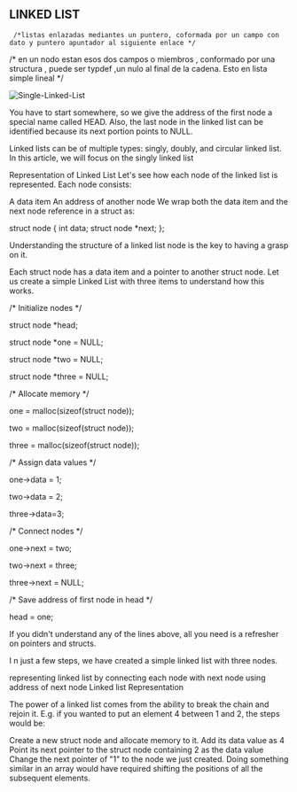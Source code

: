



## LINKED LIST

     /*listas enlazadas mediantes un puntero, coformada por un campo con dato y puntero apuntador al siguiente enlace */

/* en un nodo estan esos dos campos o miembros , conformado por una structura , puede ser typdef ,un nulo al final de la cadena. Esto en lista simple lineal */


![Single-Linked-List](https://user-images.githubusercontent.com/113644952/202858724-44f49168-f45f-40a3-bb58-e10df8e957d6.png)


You have to start somewhere, so we give the address of the first node a special name called HEAD. Also, the last node in the linked list can be identified because its next portion points to NULL.

Linked lists can be of multiple types: singly, doubly, and circular linked list. In this article, we will focus on the singly linked list


Representation of Linked List
Let's see how each node of the linked list is represented. Each node consists:

A data item
An address of another node
We wrap both the data item and the next node reference in a struct as:


struct node
{
  int data;
  struct node *next;
};


Understanding the structure of a linked list node is the key to having a grasp on it.

Each struct node has a data item and a pointer to another struct node. Let us create a simple Linked List with three items to understand how this works.


/* Initialize nodes */

struct node *head;

struct node *one = NULL;

struct node *two = NULL;

struct node *three = NULL;





/* Allocate memory */

one = malloc(sizeof(struct node));

two = malloc(sizeof(struct node));

three = malloc(sizeof(struct node));




/* Assign data values */

one->data = 1;

two->data = 2;

three->data=3;



/* Connect nodes */

one->next = two;

two->next = three;

three->next = NULL;


/* Save address of first node in head */

head = one;


If you didn't understand any of the lines above, all you need is a refresher on pointers and structs.


I
n just a few steps, we have created a simple linked list with three nodes.

representing linked list by connecting each node with next node using address of next node
Linked list Representation

The power of a linked list comes from the ability to break the chain and rejoin it. E.g. if you wanted to put an element 4 between 1 and 2, the steps would be:

Create a new struct node and allocate memory to it.
Add its data value as 4
Point its next pointer to the struct node containing 2 as the data value
Change the next pointer of "1" to the node we just created.
Doing something similar in an array would have required shifting the positions of all the subsequent elements.

